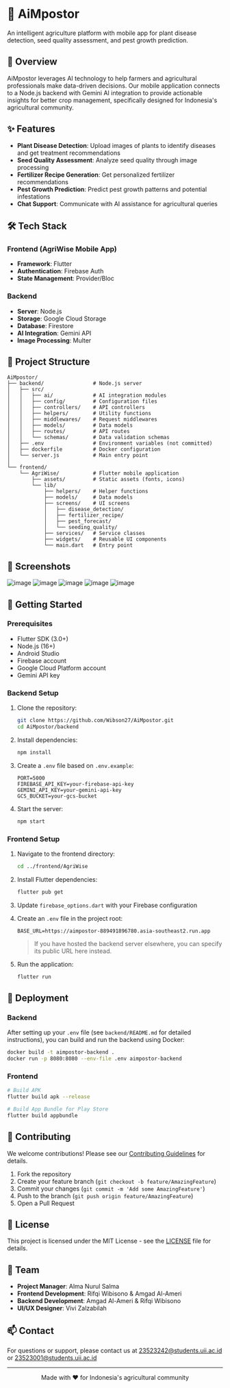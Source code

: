 # 🌱 AiMpostor

An intelligent agriculture platform with mobile app for plant disease detection, seed quality assessment, and pest growth prediction.

## 🚀 Overview

AiMpostor leverages AI technology to help farmers and agricultural professionals make data-driven decisions. Our mobile application connects to a Node.js backend with Gemini AI integration to provide actionable insights for better crop management, specifically designed for Indonesia's agricultural community.

## ✨ Features

- **Plant Disease Detection**: Upload images of plants to identify diseases and get treatment recommendations
- **Seed Quality Assessment**: Analyze seed quality through image processing
- **Fertilizer Recipe Generation**: Get personalized fertilizer recommendations
- **Pest Growth Prediction**: Predict pest growth patterns and potential infestations
- **Chat Support**: Communicate with AI assistance for agricultural queries

## 🛠️ Tech Stack

### Frontend (AgriWise Mobile App)

- **Framework**: Flutter
- **Authentication**: Firebase Auth
- **State Management**: Provider/Bloc

### Backend

- **Server**: Node.js
- **Storage**: Google Cloud Storage
- **Database**: Firestore
- **AI Integration**: Gemini API
- **Image Processing**: Multer

## 📁 Project Structure

```
AiMpostor/
├── backend/                # Node.js server
│   ├── src/
│   │   ├── ai/             # AI integration modules
│   │   ├── config/         # Configuration files
│   │   ├── controllers/    # API controllers
│   │   ├── helpers/        # Utility functions
│   │   ├── middlewares/    # Request middlewares
│   │   ├── models/         # Data models
│   │   ├── routes/         # API routes
│   │   └── schemas/        # Data validation schemas
│   ├── .env                # Environment variables (not committed)
│   ├── dockerfile          # Docker configuration
│   └── server.js           # Main entry point
│
└── frontend/
    └── AgriWise/           # Flutter mobile application
        ├── assets/         # Static assets (fonts, icons)
        └── lib/
            ├── helpers/    # Helper functions
            ├── models/     # Data models
            ├── screens/    # UI screens
            │   ├── disease_detection/
            │   ├── fertilizer_recipe/
            │   ├── pest_forecast/
            │   └── seeding_quality/
            ├── services/   # Service classes
            ├── widgets/    # Reusable UI components
            └── main.dart   # Entry point
```

## 📱 Screenshots

![image](https://github.com/user-attachments/assets/6691310e-4438-4d3c-a2cf-8ffe3613c73b)
![image](https://github.com/user-attachments/assets/aacbac76-de61-4c39-9b0c-280976679734)
![image](https://github.com/user-attachments/assets/232bee51-023d-46ac-bd33-ec63707c9911)
![image](https://github.com/user-attachments/assets/5582cf79-19d4-4ccd-844c-ea47205c14b8)
![image](https://github.com/user-attachments/assets/435c72b4-50fb-436d-8517-fcfa82dbbf83)

## 🏁 Getting Started

### Prerequisites

- Flutter SDK (3.0+)
- Node.js (16+)
- Android Studio
- Firebase account
- Google Cloud Platform account
- Gemini API key

### Backend Setup

1. Clone the repository:

   ```bash
   git clone https://github.com/Wibson27/AiMpostor.git
   cd AiMpostor/backend
   ```

2. Install dependencies:

   ```bash
   npm install
   ```

3. Create a `.env` file based on `.env.example`:

   ```
   PORT=5000
   FIREBASE_API_KEY=your-firebase-api-key
   GEMINI_API_KEY=your-gemini-api-key
   GCS_BUCKET=your-gcs-bucket
   ```

4. Start the server:
   ```bash
   npm start
   ```

### Frontend Setup

1. Navigate to the frontend directory:

   ```bash
   cd ../frontend/AgriWise
   ```

2. Install Flutter dependencies:

   ```bash
   flutter pub get
   ```

3. Update `firebase_options.dart` with your Firebase configuration

4. Create an `.env` file in the project root:

   ```
   BASE_URL=https://aimpostor-889491896780.asia-southeast2.run.app
   ```

   > If you have hosted the backend server elsewhere, you can specify its public URL here instead.

5. Run the application:
   ```bash
   flutter run
   ```

## 🚀 Deployment

### Backend

After setting up your `.env` file (see `backend/README.md` for detailed instructions), you can build and run the backend using Docker:

```bash
docker build -t aimpostor-backend .
docker run -p 8080:8080 --env-file .env aimpostor-backend
```

### Frontend

```bash
# Build APK
flutter build apk --release

# Build App Bundle for Play Store
flutter build appbundle
```

## 🤝 Contributing

We welcome contributions! Please see our [Contributing Guidelines](docs/CONTRIBUTING.md) for details.

1. Fork the repository
2. Create your feature branch (`git checkout -b feature/AmazingFeature`)
3. Commit your changes (`git commit -m 'Add some AmazingFeature'`)
4. Push to the branch (`git push origin feature/AmazingFeature`)
5. Open a Pull Request

## 📝 License

This project is licensed under the MIT License - see the [LICENSE](LICENSE) file for details.

## 👥 Team

- **Project Manager**: Alma Nurul Salma
- **Frontend Development**: Rifqi Wibisono & Amgad Al-Ameri
- **Backend Development**: Amgad Al-Ameri & Rifqi Wibisono
- **UI/UX Designer**: Vivi Zalzabilah

## 📫 Contact

For questions or support, please contact us at [23523242@students.uii.ac.id](mailto:23523242@students.uii.ac.id) or [23523001@students.uii.ac.id](mailto:23523001@students.uii.ac.id)

---

<p align="center">Made with ❤️ for Indonesia's agricultural community</p>
